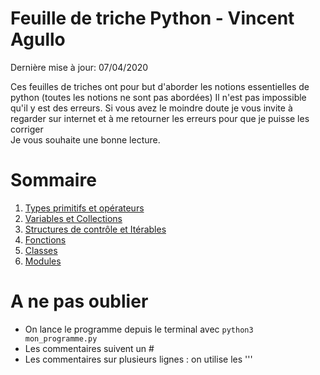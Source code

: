 Feuille de triche Python - Vincent Agullo
=========================
Dernière mise à jour: 07/04/2020

Ces feuilles de triches ont pour but d'aborder les notions essentielles de python (toutes les notions ne sont pas abordées)
Il n'est pas impossible qu'il y est des erreurs. Si vous avez le moindre doute je vous invite à regarder sur internet et à me retourner les erreurs pour que je puisse les corriger  
Je vous souhaite une bonne lecture.

# Sommaire
1. [Types primitifs et opérateurs](1_Types_primitifs_et_opérateurs.md)
2. [Variables et Collections](2_Variables_et_Collections.md)
3. [Structures de contrôle et Itérables](3_Structures_de_contrôle_et_Itérables.md)
4. [Fonctions](4_Fonctions.md)
5. [Classes](5_Classes.md)
6. [Modules](6_Modules.md)

# A ne pas oublier
* On lance le programme depuis le terminal avec `python3 mon_programme.py`
* Les commentaires suivent un #
* Les commentaires sur plusieurs lignes : on utilise les '''
